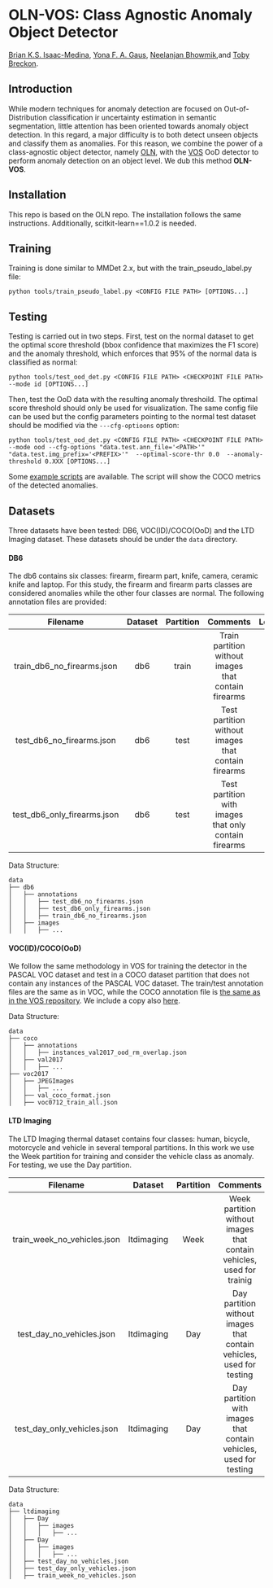
# OLN-VOS: Class Agnostic Anomaly Object Detector

[Brian K.S. Isaac-Medina](https://kostadinovshalon.github.io/), [Yona F. A. Gaus](https://yonafalinie.github.io/), [Neelanjan Bhowmik](https://scholar.google.co.uk/citations?user=5-8aIIoAAAAJ&hl=en),and [Toby Breckon](https://breckon.org/toby/).

## Introduction

While modern techniques for anomaly detection are focused on Out-of-Distribution classification ir uncertainty estimation in semantic segmentation, little
attention has been oriented towards anomaly object detection. In this regard, a major difficulty is to both detect unseen objects and classify them as anomalies. 
For this reason, we combine the power of a class-agnostic object detector, namely [OLN](https://arxiv.org/abs/2108.06753), with the [VOS](https://arxiv.org/abs/2202.01197) OoD detector to
perform anomaly detection on an object level. We dub this method **OLN-VOS**.


## Installation

This repo is based on the OLN repo. The installation follows the same instructions. Additionally, scitkit-learn==1.0.2 is needed.

## Training
Training is done similar to MMDet 2.x, but with the train_pseudo_label.py file:
```
python tools/train_pseudo_label.py <CONFIG FILE PATH> [OPTIONS...]

```

## Testing
Testing is carried out in two steps. First, test on the normal dataset to get the optimal score threshold (bbox confidence that maximizes the F1 score) and
the anomaly threshold, which enforces that 95% of the normal data is classified as normal:
```
python tools/test_ood_det.py <CONFIG FILE PATH> <CHECKPOINT FILE PATH> --mode id [OPTIONS...]
```
Then, test the OoD data with the resulting anomaly threshoild. The optimal score threshold should only be used for visualization. The same config file
can be used but the config parameters pointing to the normal test dataset should be modified via the `---cfg-optioons` option:

```
python tools/test_ood_det.py <CONFIG FILE PATH> <CHECKPOINT FILE PATH> --mode ood --cfg-options "data.test.ann_file='<PATH>'" "data.test.img_prefix='<PREFIX>'"  --optimal-score-thr 0.0  --anomaly-threshold 0.XXX [OPTIONS...]
```

Some [example scripts](scripts/) are available. The script will show the COCO metrics of the detected anomalies.

## Datasets

Three datasets have been tested: DB6, VOC(ID)/COCO(OoD) and the LTD Imaging dataset. These datasets should be under the ``data`` directory.

#### DB6
The db6 contains six classes: firearm, firearm part, knife, camera, ceramic knife and laptop. For this study, the 
firearm and firearm parts classes are considered anomalies while the other four classes are normal. The following 
annotation files are provided:

|          Filename           | Dataset | Partition |                       Comments                        |                      Location                       |
|:---------------------------:|:-------:|:---------:|:-----------------------------------------------------:|:---------------------------------------------------:|
| train_db6_no_firearms.json  |   db6   |   train   | Train partition without images that contain firearms  | [link](annotations/db6/train_db6_no_firearms.json)  |
|  test_db6_no_firearms.json  |   db6   |   test    |  Test partition without images that contain firearms  |  [link](annotations/db6/test_db6_no_firearms.json)  |
| test_db6_only_firearms.json |   db6   |   test    | Test partition with images that only contain firearms | [link](annotations/db6/test_db6_only_firearms.json) |

Data Structure:
```
data
├── db6
│   ├── annotations
│   │   ├── test_db6_no_firearms.json
│   │   ├── test_db6_only_firearms.json
│   │   ├── train_db6_no_firearms.json
│   ├── images
│   │   ├── ...

```

#### VOC(ID)/COCO(OoD)
We follow the same methodology in VOS for training the detector in the PASCAL VOC dataset and test in a COCO dataset partition
that does not contain any instances of the PASCAL VOC dataset. The train/test annotation files are the same as in VOC, while
the COCO annotation file is [the same as in the VOS repository](https://drive.google.com/file/d/1Wsg9yBcrTt2UlgBcf7lMKCw19fPXpESF/view). We
include a copy also [here](annotations/coco/instances_val2017_ood_rm_overlap.json).

Data Structure:
```
data
├── coco
│   ├── annotations
│   │   ├── instances_val2017_ood_rm_overlap.json
│   ├── val2017
│   │   ├── ...
├── voc2017
│   ├── JPEGImages
│   │   ├── ...
│   ├── val_coco_format.json
│   ├── voc0712_train_all.json

```

#### LTD Imaging
The LTD Imaging thermal dataset contains four classes: human, bicycle, motorcycle and vehicle in several temporal partitions.
In this work we use the Week partition for training and consider the vehicle class as anomaly. For testing, we use the 
Day partition. 

|          Filename           |     Dataset     | Partition |                                     Comments                                      |                      Location                       |
|:---------------------------:|:---------------:|:---------:|:---------------------------------------------------------------------------------:|:---------------------------------------------------:|
| train_week_no_vehicles.json |   ltdimaging    |   Week    |       Week partition without images that contain vehicles, used for trainig       | [link](annotations/ltdimaging/train_week_no_vehicles.json)  |
|  test_day_no_vehicles.json  |   ltdimaging    |    Day    |       Day partition without images that contain vehicles, used for testing        |  [link](annotations/ltdimaging/test_day_no_vehicles.json)  |
| test_day_only_vehicles.json |   ltdimaging    |    Day    |         Day partition with images that contain vehicles, used for testing         | [link](annotations/ltdimaging/test_day_only_vehicles.json) |

Data Structure:
```
data
├── ltdimaging
│   ├── Day
│   │   ├── images
│   │   │   ├── ...
│   ├── Day
│   │   ├── images
│   │   │   ├── ...
│   ├── test_day_no_vehicles.json
│   ├── test_day_only_vehicles.json
│   ├── train_week_no_vehicles.json
```

